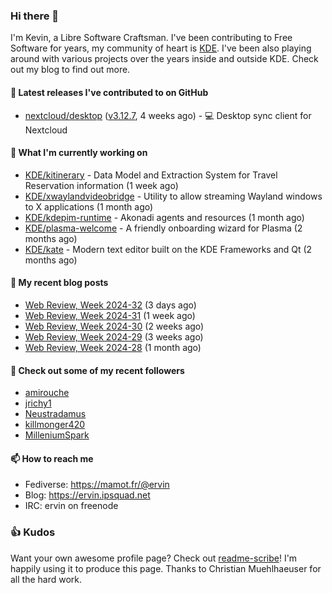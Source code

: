 ### Hi there 👋

I'm Kevin, a Libre Software Craftsman. I've been contributing to Free Software for years,
my community of heart is [KDE](https://kde.org). I've been also playing around with various
projects over the years inside and outside KDE. Check out my blog to find out more.

#### 🔭 Latest releases I've contributed to on GitHub

- [nextcloud/desktop](https://github.com/nextcloud/desktop) ([v3.12.7](https://github.com/nextcloud/desktop/releases/tag/v3.12.7), 4 weeks ago) - 💻 Desktop sync client for Nextcloud

#### 🌱 What I'm currently working on

- [KDE/kitinerary](https://github.com/KDE/kitinerary) - Data Model and Extraction System for Travel Reservation information (1 week ago)
- [KDE/xwaylandvideobridge](https://github.com/KDE/xwaylandvideobridge) - Utility to allow streaming Wayland windows to X applications (1 month ago)
- [KDE/kdepim-runtime](https://github.com/KDE/kdepim-runtime) - Akonadi agents and resources (1 month ago)
- [KDE/plasma-welcome](https://github.com/KDE/plasma-welcome) - A friendly onboarding wizard for Plasma (2 months ago)
- [KDE/kate](https://github.com/KDE/kate) - Modern text editor built on the KDE Frameworks and Qt (2 months ago)

#### 📜 My recent blog posts

- [Web Review, Week 2024-32](https://ervin.ipsquad.net/blog/2024/08/09/web-review-week-2024-32/) (3 days ago)
- [Web Review, Week 2024-31](https://ervin.ipsquad.net/blog/2024/08/02/web-review-week-2024-31/) (1 week ago)
- [Web Review, Week 2024-30](https://ervin.ipsquad.net/blog/2024/07/26/web-review-week-2024-30/) (2 weeks ago)
- [Web Review, Week 2024-29](https://ervin.ipsquad.net/blog/2024/07/19/web-review-week-2024-29/) (3 weeks ago)
- [Web Review, Week 2024-28](https://ervin.ipsquad.net/blog/2024/07/12/web-review-week-2024-28/) (1 month ago)

#### 👯 Check out some of my recent followers

- [amirouche](https://github.com/amirouche)
- [jrichy1](https://github.com/jrichy1)
- [Neustradamus](https://github.com/Neustradamus)
- [killmonger420](https://github.com/killmonger420)
- [MilleniumSpark](https://github.com/MilleniumSpark)

#### 📫 How to reach me

- Fediverse: https://mamot.fr/@ervin
- Blog: https://ervin.ipsquad.net
- IRC: ervin on freenode

### 👍 Kudos

Want your own awesome profile page? Check out [readme-scribe](https://github.com/muesli/readme-scribe)!
I'm happily using it to produce this page. Thanks to Christian Muehlhaeuser for all the hard work.

